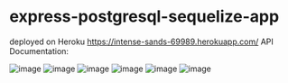 # express-postgresql-sequelize-app
deployed on Heroku https://intense-sands-69989.herokuapp.com/
API Documentation:

![image](https://user-images.githubusercontent.com/58363643/165586729-d4c9b52c-0455-463e-bbb3-12236c0619d0.png)
![image](https://user-images.githubusercontent.com/58363643/165586222-ce43050b-5317-4b33-9f2e-9b38420f6551.png)
![image](https://user-images.githubusercontent.com/58363643/165586263-1c387f0d-f8a0-4b63-96a1-737f9a8b9b41.png)
![image](https://user-images.githubusercontent.com/58363643/165586299-4f01ed67-6974-4f52-9085-5f61ca2cec75.png)
![image](https://user-images.githubusercontent.com/58363643/165586326-463b37a5-54bf-49c0-aa7c-45288043cccd.png)
![image](https://user-images.githubusercontent.com/58363643/165586349-9ff5662c-3087-4ec9-9e41-d9c064f8dda9.png)

